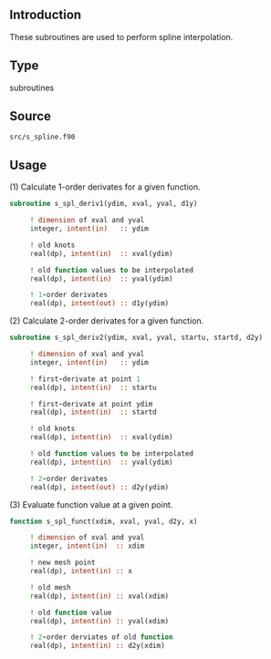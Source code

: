 ## Introduction

These subroutines are used to perform spline interpolation.

## Type

subroutines

## Source

`src/s_spline.f90`

## Usage

(1) Calculate 1-order derivates for a given function.

```fortran
subroutine s_spl_deriv1(ydim, xval, yval, d1y)
```

```fortran
     ! dimension of xval and yval
     integer, intent(in)   :: ydim

     ! old knots
     real(dp), intent(in)  :: xval(ydim)

     ! old function values to be interpolated
     real(dp), intent(in)  :: yval(ydim)

     ! 1-order derivates
     real(dp), intent(out) :: d1y(ydim)
```


(2) Calculate 2-order derivates for a given function.

```fortran
subroutine s_spl_deriv2(ydim, xval, yval, startu, startd, d2y)
```

```fortran
     ! dimension of xval and yval
     integer, intent(in)   :: ydim

     ! first-derivate at point 1
     real(dp), intent(in)  :: startu

     ! first-derivate at point ydim
     real(dp), intent(in)  :: startd

     ! old knots
     real(dp), intent(in)  :: xval(ydim)

     ! old function values to be interpolated
     real(dp), intent(in)  :: yval(ydim)

     ! 2-order derivates
     real(dp), intent(out) :: d2y(ydim)
```

(3) Evaluate function value at a given point.

```fortran
function s_spl_funct(xdim, xval, yval, d2y, x)
```

```fortran
     ! dimension of xval and yval
     integer, intent(in)  :: xdim

     ! new mesh point
     real(dp), intent(in) :: x

     ! old mesh
     real(dp), intent(in) :: xval(xdim)

     ! old function value
     real(dp), intent(in) :: yval(xdim)

     ! 2-order derviates of old function
     real(dp), intent(in) :: d2y(xdim)
```

